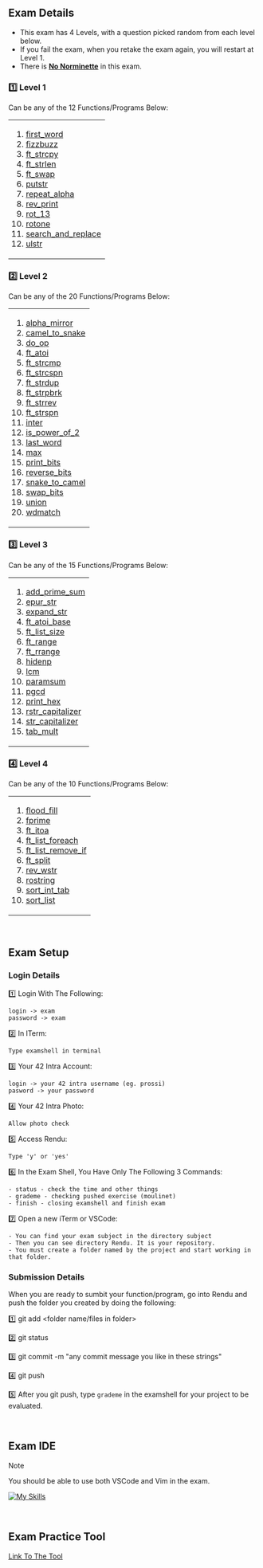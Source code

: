## Exam Details

- This exam has 4 Levels, with a question picked random from each level below.
- If you fail the exam, when you retake the exam again, you will restart at Level 1.
- There is <ins>**No Norminette**</ins> in this exam.

### :one: Level 1
Can be any of the 12 Functions/Programs Below:
<table><tr><td>
  
1. [first_word](https://github.com/genispicocordo/42-School-Exam-Rank-02/blob/main/Level%201/first_word/first_word.c)
2. [fizzbuzz](https://github.com/genispicocordo/42-School-Exam-Rank-02/blob/main/Level%201/fizzbuzz/fizzbuzz.c)
3. [ft_strcpy](https://github.com/genispicocordo/42-School-Exam-Rank-02/blob/main/Level%201/ft_strcpy/ft_strcpy.c)
4. [ft_strlen](https://github.com/genispicocordo/42-School-Exam-Rank-02/blob/main/Level%201/ft_strlen/ft_strlen.c)
5. [ft_swap](https://github.com/genispicocordo/42-School-Exam-Rank-02/blob/main/Level%201/ft_swap/ft_swap.c)
6. [putstr](https://github.com/genispicocordo/42-School-Exam-Rank-02/blob/main/Level%201/ft_putstr/ft_putstr.c)
7. [repeat_alpha](https://github.com/genispicocordo/42-School-Exam-Rank-02/blob/main/Level%201/repeat_alpha/repeat_alpha.c)
8. [rev_print](https://github.com/genispicocordo/42-School-Exam-Rank-02/blob/main/Level%201/rev_print/rev_print.c)
9. [rot_13](https://github.com/genispicocordo/42-School-Exam-Rank-02/blob/main/Level%201/rot_13/rot_13.c)
10. [rotone](https://github.com/genispicocordo/42-School-Exam-Rank-02/blob/main/Level%201/rotone/rotone.c)
11. [search_and_replace](https://github.com/genispicocordo/42-School-Exam-Rank-02/blob/main/Level%201/search_and_replace/search_and_replace.c)
12. [ulstr](https://github.com/genispicocordo/42-School-Exam-Rank-02/blob/main/Level%201/ulstr/ulstr.c)
</td></tr></table>

### :two: Level 2
Can be any of the 20 Functions/Programs Below:
<table><tr><td>
  
1. [alpha_mirror](https://github.com/genispicocordo/42-School-Exam-Rank-02/blob/main/Level%202/alpha_mirror/alpha_mirror.c)
2. [camel_to_snake](https://github.com/genispicocordo/42-School-Exam-Rank-02/blob/main/Level%202/camel_to_snake/camel_to_snake.c)
3. [do_op](https://github.com/genispicocordo/42-School-Exam-Rank-02/blob/main/Level%202/do_op/do_op.c)
4. [ft_atoi](https://github.com/genispicocordo/42-School-Exam-Rank-02/blob/main/Level%202/ft_atoi/ft_atoi.c)
5. [ft_strcmp](https://github.com/genispicocordo/42-School-Exam-Rank-02/blob/main/Level%202/ft_strcmp/ft_strcmp.c)
6. [ft_strcspn](https://github.com/genispicocordo/42-School-Exam-Rank-02/blob/main/Level%202/ft_strcspn/ft_strcspn.c)
7. [ft_strdup](https://github.com/genispicocordo/42-School-Exam-Rank-02/blob/main/Level%202/ft_strdup/ft_strdup.c)
8. [ft_strpbrk](https://github.com/genispicocordo/42-School-Exam-Rank-02/blob/main/Level%202/ft_strpbrk/ft_strpbrk.c)
9. [ft_strrev](https://github.com/genispicocordo/42-School-Exam-Rank-02/blob/main/Level%202/ft_strrev/ft_strrev.c)
10. [ft_strspn](https://github.com/genispicocordo/42-School-Exam-Rank-02/blob/main/Level%202/ft_strspn/ft_strspn.c)
11. [inter](https://github.com/genispicocordo/42-School-Exam-Rank-02/blob/main/Level%202/inter/inter.c)
12. [is_power_of_2](https://github.com/genispicocordo/42-School-Exam-Rank-02/blob/main/Level%202/is_power_of_2/is_power_of_2.c)
13. [last_word](https://github.com/genispicocordo/42-School-Exam-Rank-02/blob/main/Level%202/last_word/last_word.c)
14. [max](https://github.com/genispicocordo/42-School-Exam-Rank-02/blob/main/Level%202/max/max.c)
15. [print_bits](https://github.com/genispicocordo/42-School-Exam-Rank-02/blob/main/Level%202/print_bits/print_bits.c)
16. [reverse_bits](https://github.com/genispicocordo/42-School-Exam-Rank-02/blob/main/Level%202/reverse_bits/reverse_bits.c)
17. [snake_to_camel](https://github.com/genispicocordo/42-School-Exam-Rank-02/blob/main/Level%202/snake_to_camel/snake_to_camel.c)
18. [swap_bits](https://github.com/genispicocordo/42-School-Exam-Rank-02/blob/main/Level%202/swap_bits/swap_bits.c)
19. [union](https://github.com/genispicocordo/42-School-Exam-Rank-02/blob/main/Level%202/union/union.c)
20. [wdmatch](https://github.com/genispicocordo/42-School-Exam-Rank-02/blob/main/Level%202/wdmatch/wdmatch.c)
</td></tr></table>

### :three: Level 3
Can be any of the 15 Functions/Programs Below:
<table><tr><td>
  
1. [add_prime_sum](https://github.com/genispicocordo/42-School-Exam-Rank-02/blob/main/Level%203/add_prime_sum/add_prime_sum.c)
2. [epur_str](https://github.com/genispicocordo/42-School-Exam-Rank-02/blob/main/Level%203/epur_str/epur_str.c)
3. [expand_str](https://github.com/genispicocordo/42-School-Exam-Rank-02/blob/main/Level%203/expand_str/expand_str.c)
4. [ft_atoi_base](https://github.com/genispicocordo/42-School-Exam-Rank-02/blob/main/Level%203/ft_atoi_base/ft_atoi_base.c)
5. [ft_list_size](https://github.com/genispicocordo/42-School-Exam-Rank-02/tree/main/Level%203/ft_list_size)
6. [ft_range](https://github.com/genispicocordo/42-School-Exam-Rank-02/blob/main/Level%203/ft_range/ft_range.c)
7. [ft_rrange](https://github.com/genispicocordo/42-School-Exam-Rank-02/blob/main/Level%203/ft_rrange/ft_rrange.c)
8. [hidenp](https://github.com/genispicocordo/42-School-Exam-Rank-02/blob/main/Level%203/hidenp/hidenp.c)
9. [lcm](https://github.com/genispicocordo/42-School-Exam-Rank-02/blob/main/Level%203/lcm/lcm.c)
10. [paramsum](https://github.com/genispicocordo/42-School-Exam-Rank-02/blob/main/Level%203/paramsum/paramsum.c)
11. [pgcd](https://github.com/genispicocordo/42-School-Exam-Rank-02/blob/main/Level%203/pgcd/pgcd.c)
12. [print_hex](https://github.com/genispicocordo/42-School-Exam-Rank-02/blob/main/Level%203/print_hex/print_hex.c)
13. [rstr_capitalizer](https://github.com/genispicocordo/42-School-Exam-Rank-02/blob/main/Level%203/rstr_capitalizer/rstr_capitalizer.c)
14. [str_capitalizer](https://github.com/genispicocordo/42-School-Exam-Rank-02/blob/main/Level%203/str_capitalizer/str_capitalizer.c)
15. [tab_mult](https://github.com/genispicocordo/42-School-Exam-Rank-02/blob/main/Level%203/tab_mult/tab_mult.c)
</td></tr></table>

### :four: Level 4
Can be any of the 10 Functions/Programs Below:
<table><tr><td>
  
1. [flood_fill](https://github.com/genispicocordo/42-School-Exam-Rank-02/tree/main/Level%204/flood_fill)
2. [fprime](https://github.com/genispicocordo/42-School-Exam-Rank-02/blob/main/Level%204/fprime/fprime.c)
3. [ft_itoa](https://github.com/genispicocordo/42-School-Exam-Rank-02/blob/main/Level%204/ft_itoa/ft_itoa.c)
4. [ft_list_foreach](https://github.com/genispicocordo/42-School-Exam-Rank-02/tree/main/Level%204/ft_list_foreach)
5. [ft_list_remove_if](https://github.com/genispicocordo/42-School-Exam-Rank-02/blob/main/Level%204/ft_list_remove_if/ft_list_remove_if.c)
6. [ft_split](https://github.com/genispicocordo/42-School-Exam-Rank-02/blob/main/Level%204/ft_split/ft_split.c)
7. [rev_wstr](https://github.com/genispicocordo/42-School-Exam-Rank-02/blob/main/Level%204/rev_wstr/rev_wstr.c)
8. [rostring](https://github.com/genispicocordo/42-School-Exam-Rank-02/blob/main/Level%204/rostring/rostring.c)
9. [sort_int_tab](https://github.com/genispicocordo/42-School-Exam-Rank-02/blob/main/Level%204/sort_int_tab/sort_int_tab.c)
10. [sort_list](https://github.com/genispicocordo/42-School-Exam-Rank-02/tree/main/Level%204/sort_list)
</td></tr></table>

<br>

## Exam Setup

### Login Details

:one: Login With The Following:
```
login -> exam
password -> exam
```
:two: In ITerm:
```
Type examshell in terminal
```
:three: Your 42 Intra Account:
```
login -> your 42 intra username (eg. prossi)
pasword -> your password
```
:four: Your 42 Intra Photo:
```
Allow photo check
```
:five: Access Rendu:
```
Type 'y' or 'yes'
```
:six: In the Exam Shell, You Have Only The Following 3 Commands:
```
- status - check the time and other things
- grademe - checking pushed exercise (moulinet)
- finish - closing examshell and finish exam
```
:seven: Open a new iTerm or VSCode:
```
- You can find your exam subject in the directory subject
- Then you can see directory Rendu. It is your repository.
- You must create a folder named by the project and start working in that folder.
```

### Submission Details

When you are ready to sumbit your function/program, go into Rendu and push the folder you created by doing the following:

:one: git add <folder name/files in folder>

:two: git status

:three: git commit -m "any commit message you like in these strings"

:four: git push

:five: After you git push, type `grademe` in the examshell for your project to be evaluated. 

<br>

## Exam IDE

> [!NOTE]
You should be able to use both VSCode and Vim in the exam.

[![My Skills](https://skillicons.dev/icons?i=vscode,vim)](https://skillicons.dev)

<br>

## Exam Practice Tool
[Link To The Tool](https://github.com/JCluzet/42_EXAM)
